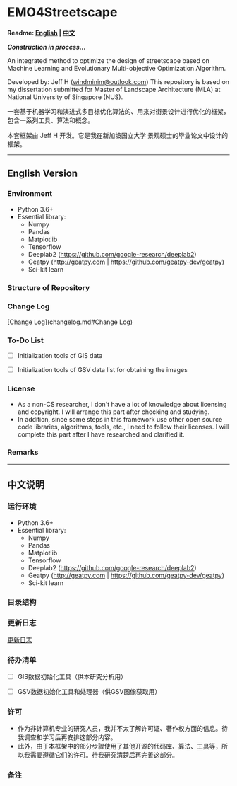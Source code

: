 # EMO4Streetscape

**Readme: [English](#English-Version) | [中文](#中文说明)**

***Construction in process...***

An integrated method to optimize the design of streetscape based on Machine Learning and Evolutionary Multi-objective Optimization Algorithm.

Developed by: Jeff H (windminim@outlook.com)
This repository is based on my dissertation submitted for Master of Landscape Architecture (MLA) at National University of Singapore (NUS).

一套基于机器学习和演进式多目标优化算法的、用来对街景设计进行优化的框架，包含一系列工具、算法和概念。

本套框架由 Jeff H 开发。它是我在新加坡国立大学 景观硕士的毕业论文中设计的框架。

------

## English Version

### Environment

- Python 3.6+
- Essential library:
  - Numpy
  - Pandas
  - Matplotlib
  - Tensorflow
  - Deeplab2 (https://github.com/google-research/deeplab2)
  - Geatpy (http://geatpy.com | https://github.com/geatpy-dev/geatpy)
  - Sci-kit learn

### Structure of Repository

### Change Log

[Change Log](changelog.md#Change Log)

### To-Do List

- [ ] Initialization tools of GIS data

- [ ] Initialization tools of GSV data list for obtaining the images

### License

- As a non-CS researcher, I don't have a lot of knowledge about licensing and copyright. I will arrange this part after checking and studying.
- In addition, since some steps in this framework use other open source code libraries, algorithms, tools, etc., I need to follow their licenses. I will complete this part after I have researched and clarified it.

### Remarks



---

## 中文说明

### 运行环境

- Python 3.6+
- Essential library:
  - Numpy
  - Pandas
  - Matplotlib
  - Tensorflow
  - Deeplab2 (https://github.com/google-research/deeplab2)
  - Geatpy (http://geatpy.com | https://github.com/geatpy-dev/geatpy)
  - Sci-kit learn

### 目录结构

### 更新日志

[更新日志](changelog.md#更新日志)

### 待办清单

- [ ] GIS数据初始化工具（供本研究分析用）

- [ ] GSV数据初始化工具和处理器（供GSV图像获取用）

### 许可

- 作为非计算机专业的研究人员，我并不太了解许可证、著作权方面的信息。待我调查和学习后再安排这部分内容。
- 此外，由于本框架中的部分步骤使用了其他开源的代码库、算法、工具等，所以我需要遵循它们的许可。待我研究清楚后再完善这部分。

### 备注





